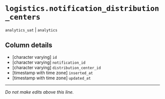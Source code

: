 # `logistics.notification_distribution_centers`
`analytics_uat` | `analytics`

## Column details
* [character varying] `id`
* [character varying] `notification_id`
* [character varying] `distribution_center_id`
* [timestamp with time zone] `inserted_at`
* [timestamp with time zone] `updated_at`

-------------------------------------------------------------------------------
*Do not make edits above this line.*
